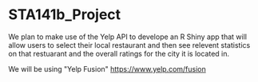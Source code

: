# STA141b_Project

We plan to make use of the Yelp API to develope an R Shiny app that will allow users to select their local restaurant and then see relevent statistics on that restuarant 
and the overall ratings for the city it is located in.

We will be using "Yelp Fusion"
https://www.yelp.com/fusion

